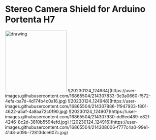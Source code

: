 # Stereo Camera Shield for Arduino Portenta H7
<img src="[drawing.jpg](https://user-images.githubusercontent.com/16865504/214307833-3e3a0660-f572-4efa-ba7d-4d174b4c0a16.jpg)" alt="drawing" width="200"/>
![20230124_124934](https://user-images.githubusercontent.com/16865504/214307833-3e3a0660-f572-4efa-ba7d-4d174b4c0a16.jpg)
![20230124_124948](https://user-images.githubusercontent.com/16865504/214307886-1f947933-f801-4622-a5af-4a8aa72c0f90.jpg)
![20230124_124907](https://user-images.githubusercontent.com/16865504/214307930-dd9ed489-e82f-4246-8c2d-3810b5594efd.jpg)
![20230124_124916](https://user-images.githubusercontent.com/16865504/214308006-f777c4a0-99e1-41d8-a09b-72813dce607c.jpg)
